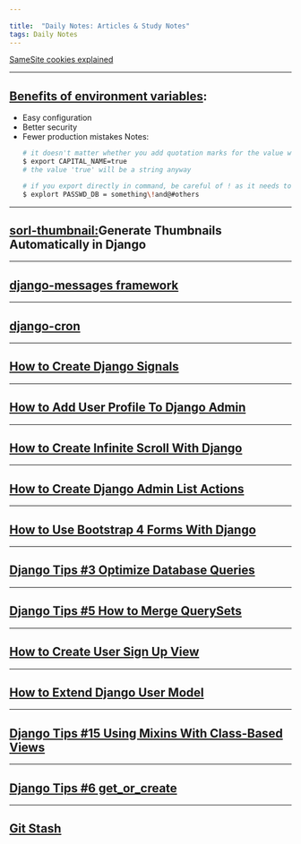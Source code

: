 ```yaml
---
 
title:  "Daily Notes: Articles & Study Notes"
tags: Daily Notes
---
```



[SameSite cookies explained](https://web.dev/samesite-cookies-explained/)

---
## [Benefits of environment variables](https://hyperlane.co/blog/the-benefits-of-environment-variables-and-how-to-use-them):

- Easy configuration
- Better security
- Fewer production mistakes
Notes: 
    ```bash
    # it doesn't matter whether you add quotation marks for the value when you export, even when they are strings
    $ export CAPITAL_NAME=true
    # the value 'true' will be a string anyway

    # if you export directly in command, be careful of ! as it needs to be excaped \!
    $ explort PASSWD_DB = something\!and@#others
    ```


---

## [sorl-thumbnail:](https://coderbook.com/@marcus/generate-thumbnails-automatically-in-django-with-sorl-thumbnail/)Generate Thumbnails Automatically in Django

---

## [django-messages framework](https://simpleisbetterthancomplex.com/tips/2016/09/06/django-tip-14-messages-framework.html)

---
## [django-cron](https://github.com/Tivix/django-cron)

---

## [How to Create Django Signals](https://simpleisbetterthancomplex.com/tutorial/2016/07/28/how-to-create-django-signals.html)

---

## [How to Add User Profile To Django Admin](https://simpleisbetterthancomplex.com/tutorial/2016/11/23/how-to-add-user-profile-to-django-admin.html)

---

## [How to Create Infinite Scroll With Django](https://simpleisbetterthancomplex.com/tutorial/2017/03/13/how-to-create-infinite-scroll-with-django.html)

---

## [How to Create Django Admin List Actions](https://simpleisbetterthancomplex.com/tutorial/2017/03/14/how-to-create-django-admin-list-actions.html)
---

## [How to Use Bootstrap 4 Forms With Django](https://simpleisbetterthancomplex.com/tutorial/2018/08/13/how-to-use-bootstrap-4-forms-with-django.html)
---

## [Django Tips #3 Optimize Database Queries](https://simpleisbetterthancomplex.com/tips/2016/05/16/django-tip-3-optimize-database-queries.html)
---

## [Django Tips #5 How to Merge QuerySets](https://simpleisbetterthancomplex.com/tips/2016/06/20/django-tip-5-how-to-merge-querysets.html)
---

## [How to Create User Sign Up View](https://simpleisbetterthancomplex.com/tutorial/2017/02/18/how-to-create-user-sign-up-view.html)
---

## [How to Extend Django User Model](https://simpleisbetterthancomplex.com/tutorial/2016/07/22/how-to-extend-django-user-model.html)
---

## [Django Tips #15 Using Mixins With Class-Based Views](https://simpleisbetterthancomplex.com/tips/2016/09/27/django-tip-15-cbv-mixins.html)
---

## [Django Tips #6 get_or_create](https://simpleisbetterthancomplex.com/tips/2016/07/14/django-tip-6-get-or-create.html)

---

## [Git Stash](https://www.cnblogs.com/tocy/p/git-stash-reference.html)